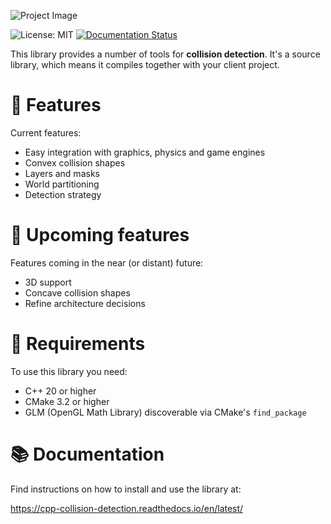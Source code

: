 ![Project Image](https://res.cloudinary.com/drfztvfdh/image/upload/v1706348147/Github/Collision_detection_hmgqnl.jpg)

![License: MIT](https://img.shields.io/badge/License-MIT-yellow.svg)
[![Documentation Status](https://readthedocs.org/projects/cpp-collision-detection/badge/?version=latest)](https://cpp-collision-detection.readthedocs.io/en/latest/?badge=latest)

This library provides a number of tools for **collision detection**.
It's a source library, which means it compiles together with your client project.

# 🌿 Features
Current features:
-   Easy integration with graphics, physics and game engines
-   Convex collision shapes
-   Layers and masks
-   World partitioning
-   Detection strategy

# 📆 Upcoming features
Features coming in the near (or distant) future:

-   3D support
-   Concave collision shapes
-   Refine architecture decisions

# 🚦 Requirements
To use this library you need:

-   C++ 20 or higher
-   CMake 3.2 or higher
-   GLM (OpenGL Math Library) discoverable via CMake's ``find_package``

# 📚 Documentation
Find instructions on how to install and use the library at:

https://cpp-collision-detection.readthedocs.io/en/latest/
